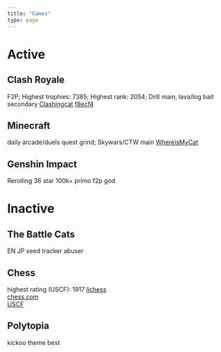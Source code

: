 ```yaml
---
title: "Games"
type: page
---
```


# Active

## Clash Royale
F2P; Highest trophies: 7385; Highest rank: 2054; Drill main, lava/log bait secondary
[Clashingcat](https://royaleapi.com/player/920C228C) [f8ecf4](https://royaleapi.com/player/JPLV9VRVL)

## Minecraft
daily arcade/duels quest grind; Skywars/CTW main
[WhereisMyCat](https://plancke.io/hypixel/player/stats/WhereisMyCat)

## Genshin Impact
Rerolling 36 star 100k+ primo f2p god

# Inactive

## The Battle Cats
EN JP seed tracker abuser

## Chess
highest rating (USCF): 1917
[lichess](https://lichess.org/@/zippycollar)  
[chess.com](https://www.chess.com/member/zippycollar)  
[USCF](https://www.uschess.org/msa/MbrDtlMain.php?15201162)

## Polytopia
kickoo theme best
